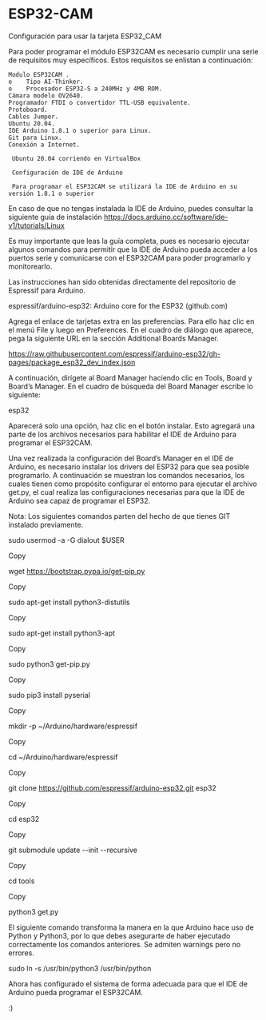 # ESP32-CAM
 Configuración para usar la tarjeta ESP32_CAM

 Para poder programar el módulo ESP32CAM es necesario cumplir una serie de requisitos muy específicos. Estos requisitos se enlistan a continuación:

    Modulo ESP32CAM .
    o    Tipo AI-Thinker.
    o    Procesador ESP32-S a 240MHz y 4MB ROM.
    Cámara modelo OV2640.
    Programador FTDI o convertidor TTL-USB equivalente.
    Protoboard.
    Cables Jumper.
    Ubuntu 20.04.
    IDE Arduino 1.8.1 o superior para Linux.
    Git para Linux.
    Conexión a Internet.

     Ubuntu 20.04 corriendo en VirtualBox

     Configuración de IDE de Arduino
     
     Para programar el ESP32CAM se utilizará la IDE de Arduino en su versión 1.8.1 o superior

En caso de que no tengas instalada la IDE de Arduino, puedes consultar la siguiente guía de instalación https://docs.arduino.cc/software/ide-v1/tutorials/Linux

Es muy importante que leas la guía completa, pues es necesario ejecutar algunos comandos para permitir que la IDE de Arduino pueda acceder a los puertos serie y comunicarse con el ESP32CAM para poder programarlo y monitorearlo.

Las instrucciones han sido obtenidas directamente del repositorio de Espressif para Arduino.

espressif/arduino-esp32: Arduino core for the ESP32 (github.com)

Agrega el enlace de tarjetas extra en las preferencias. Para ello haz clic en el menú File y luego en Preferences. En el cuadro de diálogo que aparece, pega la siguiente URL en la sección Additional Boards Manager.

https://raw.githubusercontent.com/espressif/arduino-esp32/gh-pages/package_esp32_dev_index.json 

A continuación, dirígete al Board Manager haciendo clic en Tools, Board y Board’s Manager. En el cuadro de búsqueda del Board Manager escribe lo siguiente:

esp32

Aparecerá solo una opción, haz clic en el botón instalar. Esto agregará una parte de los archivos necesarios para habilitar el IDE de Arduino para programar el ESP32CAM.

Una vez realizada la configuración del Board’s Manager en el IDE de Arduino, es necesario instalar los drivers del ESP32 para que sea posible programarlo. A continuación se muestran los comandos necesarios, los cuales tienen como propósito configurar el entorno para ejecutar el archivo get.py, el cual realiza las configuraciones necesarias para que la IDE de Arduino sea capaz de programar el ESP32.

Nota: Los siguientes comandos parten del hecho de que tienes GIT instalado previamente.

sudo usermod -a -G dialout $USER

Copy

wget https://bootstrap.pypa.io/get-pip.py

Copy

sudo apt-get install python3-distutils

Copy

sudo apt-get install python3-apt

Copy

sudo python3 get-pip.py

Copy

sudo pip3 install pyserial

Copy

mkdir -p ~/Arduino/hardware/espressif

Copy

cd ~/Arduino/hardware/espressif

Copy

git clone https://github.com/espressif/arduino-esp32.git esp32

Copy

cd esp32

Copy

git submodule update --init --recursive

Copy

cd tools

Copy

python3 get.py

El siguiente comando transforma la manera en la que Arduino hace uso de Python y Python3, por lo que debes asegurarte de haber ejecutado correctamente los comandos anteriores. Se admiten warnings pero no errores.

sudo ln -s /usr/bin/python3 /usr/bin/python

Ahora has configurado el sistema de forma adecuada para que el IDE de Arduino pueda programar el ESP32CAM.

:)





